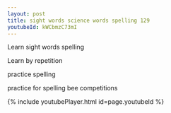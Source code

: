 ```yaml
---
layout: post
title: sight words science words spelling 129
youtubeId: kWCbmzC73mI
---
```

 
 
Learn sight words spelling
 
Learn by repetition 
 
practice spelling 
 
practice for spelling bee competitions 
 
{% include youtubePlayer.html id=page.youtubeId %}
 
 
